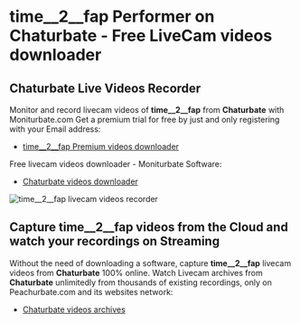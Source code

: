 # time__2__fap Performer on Chaturbate - Free LiveCam videos downloader

## Chaturbate Live Videos Recorder

Monitor and record livecam videos of **time__2__fap** from **Chaturbate** with Moniturbate.com
Get a premium trial for free by just and only registering with your Email address:
* [time__2__fap Premium videos downloader](https://moniturbate.com/request-demo-licence-key.html)

Free livecam videos downloader - Moniturbate Software:
* [Chaturbate videos downloader](https://moniturbate.com/moniturbate-download-software.html)

![time__2__fap livecam videos recorder](https://peachurnet.com/templates/moniturbate-software.png)


## Capture time__2__fap videos from the Cloud and watch your recordings on Streaming

Without the need of downloading a software, capture **time__2__fap** livecam videos from **Chaturbate** 100% online.
Watch Livecam archives from **Chaturbate** unlimitedly from thousands of existing recordings, only on Peachurbate.com and its websites network:
* [Chaturbate videos archives](https://peachurnet.com/)